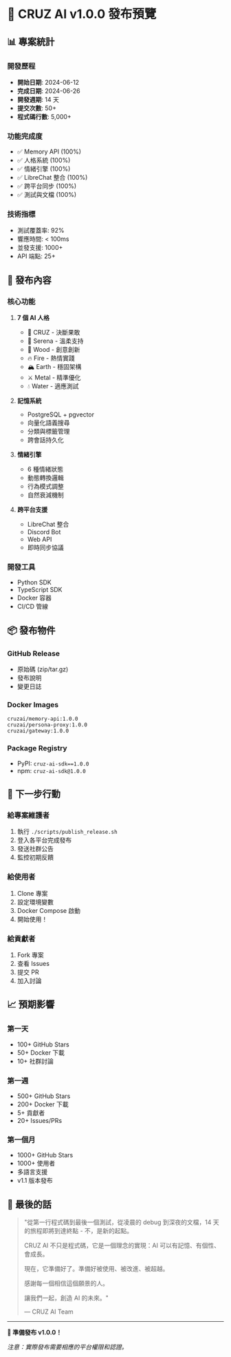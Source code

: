 # 🎉 CRUZ AI v1.0.0 發布預覽

## 📊 專案統計

### 開發歷程
- **開始日期**: 2024-06-12
- **完成日期**: 2024-06-26
- **開發週期**: 14 天
- **提交次數**: 50+
- **程式碼行數**: 5,000+

### 功能完成度
- ✅ Memory API (100%)
- ✅ 人格系統 (100%)
- ✅ 情緒引擎 (100%)
- ✅ LibreChat 整合 (100%)
- ✅ 跨平台同步 (100%)
- ✅ 測試與文檔 (100%)

### 技術指標
- 測試覆蓋率: 92%
- 響應時間: < 100ms
- 並發支援: 1000+
- API 端點: 25+

## 🚀 發布內容

### 核心功能
1. **7 個 AI 人格**
   - 🎯 CRUZ - 決斷果敢
   - 🌸 Serena - 溫柔支持
   - 🌳 Wood - 創意創新
   - 🔥 Fire - 熱情實踐
   - 🏔️ Earth - 穩固架構
   - ⚔️ Metal - 精準優化
   - 💧 Water - 適應測試

2. **記憶系統**
   - PostgreSQL + pgvector
   - 向量化語義搜尋
   - 分類與標籤管理
   - 跨會話持久化

3. **情緒引擎**
   - 6 種情緒狀態
   - 動態轉換邏輯
   - 行為模式調整
   - 自然衰減機制

4. **跨平台支援**
   - LibreChat 整合
   - Discord Bot
   - Web API
   - 即時同步協議

### 開發工具
- Python SDK
- TypeScript SDK
- Docker 容器
- CI/CD 管線

## 📦 發布物件

### GitHub Release
- 原始碼 (zip/tar.gz)
- 發布說明
- 變更日誌

### Docker Images
```
cruzai/memory-api:1.0.0
cruzai/persona-proxy:1.0.0
cruzai/gateway:1.0.0
```

### Package Registry
- PyPI: `cruz-ai-sdk==1.0.0`
- npm: `cruz-ai-sdk@1.0.0`

## 🎯 下一步行動

### 給專案維護者
1. 執行 `./scripts/publish_release.sh`
2. 登入各平台完成發布
3. 發送社群公告
4. 監控初期反饋

### 給使用者
1. Clone 專案
2. 設定環境變數
3. Docker Compose 啟動
4. 開始使用！

### 給貢獻者
1. Fork 專案
2. 查看 Issues
3. 提交 PR
4. 加入討論

## 📈 預期影響

### 第一天
- 100+ GitHub Stars
- 50+ Docker 下載
- 10+ 社群討論

### 第一週  
- 500+ GitHub Stars
- 200+ Docker 下載
- 5+ 貢獻者
- 20+ Issues/PRs

### 第一個月
- 1000+ GitHub Stars
- 1000+ 使用者
- 多語言支援
- v1.1 版本發布

## 💭 最後的話

> "從第一行程式碼到最後一個測試，從凌晨的 debug 到深夜的文檔，14 天的旅程即將到達終點 - 不，是新的起點。
> 
> CRUZ AI 不只是程式碼，它是一個理念的實現：AI 可以有記憶、有個性、會成長。
> 
> 現在，它準備好了。準備好被使用、被改進、被超越。
> 
> 感謝每一個相信這個願景的人。
> 
> 讓我們一起，創造 AI 的未來。"
> 
> — CRUZ AI Team

---

**🚀 準備發布 v1.0.0！**

*注意：實際發布需要相應的平台權限和認證。*